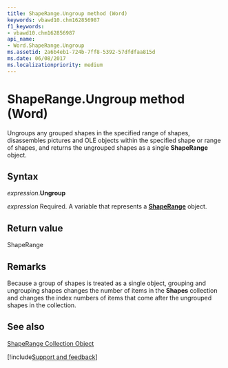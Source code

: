 ```yaml
---
title: ShapeRange.Ungroup method (Word)
keywords: vbawd10.chm162856987
f1_keywords:
- vbawd10.chm162856987
api_name:
- Word.ShapeRange.Ungroup
ms.assetid: 2a6b4eb1-724b-7ff8-5392-57dfdfaa815d
ms.date: 06/08/2017
ms.localizationpriority: medium
---
```



# ShapeRange.Ungroup method (Word)

Ungroups any grouped shapes in the specified range of shapes, disassembles pictures and OLE objects within the specified shape or range of shapes, and returns the ungrouped shapes as a single **ShapeRange** object.


## Syntax

_expression_.**Ungroup**

_expression_ Required. A variable that represents a **[ShapeRange](Word.shaperange.md)** object.


## Return value

ShapeRange


## Remarks

Because a group of shapes is treated as a single object, grouping and ungrouping shapes changes the number of items in the **Shapes** collection and changes the index numbers of items that come after the ungrouped shapes in the collection.


## See also


[ShapeRange Collection Object](Word.shaperange.md)

[!include[Support and feedback](~/includes/feedback-boilerplate.md)]